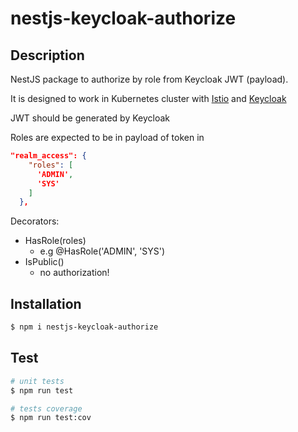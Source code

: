 # nestjs-keycloak-authorize
## Description
NestJS package to authorize by role from Keycloak JWT (payload). 

It is designed to work in Kubernetes cluster
with [Istio](https://istio.io/) and [Keycloak](https://www.keycloak.org/)

JWT should be generated by Keycloak

Roles are expected to be in payload of token in
```json
"realm_access": {
    "roles": [
      'ADMIN',
      'SYS'
    ]
  },

```
Decorators:
- HasRole(roles)
  - e.g @HasRole('ADMIN', 'SYS')
- IsPublic()
  - no authorization!


## Installation

```bash
$ npm i nestjs-keycloak-authorize
```

## Test

```bash
# unit tests
$ npm run test

# tests coverage
$ npm run test:cov
```
